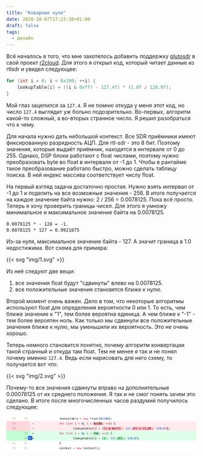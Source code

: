 ```yaml
---
title: "Коварные нули"
date: 2020-10-07T17:23:18+01:00
draft: false
tags:
  - дизайн
---
```


Всё началось в того, что мне захотелось добавить поддержку [plutosdr](https://www.analog.com/en/design-center/evaluation-hardware-and-software/evaluation-boards-kits/adalm-pluto.html#) в свой проект [r2cloud](https://github.com/dernasherbrezon/r2cloud). Для этого я открыл код, который читает данные из rtlsdr и увидел следующее:

```java
for (int i = 0; i < 0x100; ++i) {
	lookupTable[i] = ((i & 0xff) - 127.4f) * (1.0f / 128.0f);
}
```

Мой глаз зацепился за ```127.4```. Я не помню откуда у меня этот код, но число ```127.4``` выглядит уж больно подозрительно. Во-первых, алгоритм какой-то сложный, а во-вторых странное число. Я решил разобраться что к чему.

Для начала нужно дать небольшой контекст. Все SDR приёмники имеют фиксированную разрядность АЦП. Для rtl-sdr - это 8 бит. Поэтому значения, которые выдаёт приёмник, находятся в интервале от 0 до 255. Однако, DSP блоки работают с float числами, поэтому нужно преобразовать byte во float в интервале от -1 до 1. Чтобы в рантайме такое преобразование работало быстро, можно сделать таблицу поиска. В ней индекс массива соответствует числу float.

На первый взгляд задача достаточно простая. Нужно взять интервал от -1 до 1 и поделить на все возможные значения - 256. В итоге получается на каждое значение байта нужно: 2 / 256 = 0.0078125. Пока всё просто. Теперь я хочу проверить границы чисел. Для этого я умножу минимальное и максимальное значение байта на 0.0078125.

```
0.0078125 * - 128 = -1.
0.0078125 * 127 = 0.9921875
```

Из-за нуля, максимальное значение байта - 127. А значит граница в 1.0 недостижима. Вот схема для примера:

{{< svg "img/1.svg" >}}

Из неё следуют две вещи:

  1. все значения float будут "сдвинуты" влево на 0.0078125.
  2. все положительные значения становятся ближе к нулю.

Второй момент очень важен. Дело в том, что некоторые алгоритмы используют float для определения вероятности 0 или 1. То есть, чем ближе значение к "1", тем более вероятна единица. А чем ближе к "-1" - тем более вероятен ноль. Как только мы сдвинули все положительные значения ближе к нулю, мы уменьшили их вероятность. Это не очень хорошо.

Теперь немного становится понятно, почему алгоритм конвертации такой странный и откуда там float. Тем не менее я так и не понял почему именно ```127.4```. Ведь если нарисовать для него схему, то получается вот что:

{{< svg "img/2.svg" >}}

Почему-то все значения сдвинуты вправо на дополнительные 0.00078125 от их среднего положения. Я так и не смог понять зачем это сделано. В итоге после многочисленных часов раздумий получилось следующее:

![](img/3.png)
